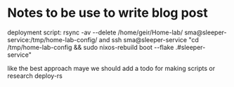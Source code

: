 # Notes to be use to write blog post 

deployment script: rsync -av --delete /home/geir/Home-lab/ sma@sleeper-service:/tmp/home-lab-config/ and ssh sma@sleeper-service "cd /tmp/home-lab-config && sudo nixos-rebuild boot --flake .#sleeper-service"

like the best approach maye we should add a todo for making scripts or research deploy-rs